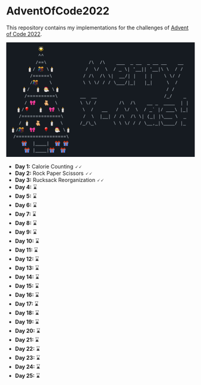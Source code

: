 # AdventOfCode2022

This repository contains my implementations for the challenges of
[Advent of Code 2022](https://adventofcode.com/2022).


![](christmas_tree.jpg)


- **Day 1:** Calorie Counting 🗸🗸
- **Day 2:** Rock Paper Scissors 🗸🗸
- **Day 3:** Rucksack Reorganization 🗸🗸
- **Day 4:** ⌛
- **Day 5:** ⌛
- **Day 6:** ⌛
- **Day 7:** ⌛
- **Day 8:** ⌛
- **Day 9:** ⌛
- **Day 10:** ⌛
- **Day 11:** ⌛
- **Day 12:** ⌛
- **Day 13:** ⌛
- **Day 14:** ⌛
- **Day 15:** ⌛
- **Day 16:** ⌛
- **Day 17:** ⌛
- **Day 18:** ⌛
- **Day 19:** ⌛
- **Day 20:** ⌛
- **Day 21:** ⌛
- **Day 22:** ⌛
- **Day 23:** ⌛
- **Day 24:** ⌛
- **Day 25:** ⌛